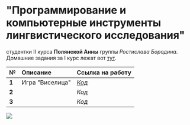 # "Программирование и компьютерные инструменты лингвистического исследования" 
студентки II курса **Полянской Анны** группы *Ростислава Бородина*.
Домашние задания за I курс лежат вот [тут](https://github.com/polyankaglade/Proga).

№|Описание|Ссылка на работу
:---|:---|:---
**1**|Игра "Виселица"|*[Код](https://github.com/polyankaglade/proga2k18/blob/master/HW/HW1/%D0%B2%D0%B8%D1%81%D0%B5%D0%BB%D0%B8%D1%86%D0%B0.py)*
**2**||*Код*
**3**||*Код*


![](https://pp.userapi.com/c840120/v840120500/43f4a/MRCqUL4ABp0.jpg)
